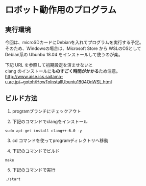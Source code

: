 # ロボット動作用のプログラム

## 実行環境  
今回は、microSDカードにDebianを入れてプログラムを実行する予定。  
そのため、Windowsの場合は、Microsoft Store から WSLのOSとして  
Debian系の Ubunbu 18.04 をインストールして使うのが楽。  
  
下記 URL を参照して初期設定を済ませないと  
clang のインストールに**ものすごく時間がかかる**ため注意。  
http://www.aise.ics.saitama-u.ac.jp/~gotoh/HowToInstallUbuntu1804OnWSL.html  

## ビルド方法

1. programブランチにチェックアウト  

2. 下記のコマンドでclangをインストール  
```
sudo apt-get install clang++-6.0 -y  
```
3. cd コマンドを使ってprogramディレクトリへ移動  

4. 下記のコマンドでビルド  
```
make  
```
5. 下記のコマンドで実行  
```
./start  
```